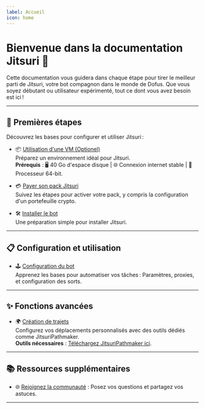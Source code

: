 ```yaml
---
label: Accueil
icon: home
---
```


# Bienvenue dans la documentation Jitsuri 🐾

Cette documentation vous guidera dans chaque étape pour tirer le meilleur parti de Jitsuri, votre bot compagnon dans le monde de Dofus. Que vous soyez débutant ou utilisateur expérimenté, tout ce dont vous avez besoin est ici !

---

## 🚀 Premières étapes

Découvrez les bases pour configurer et utiliser Jitsuri :

- 📦 [Utilisation d'une VM (Optionel)](Autres/vm.md)  
  Préparez un environnement idéal pour Jitsuri.  
  **Prérequis** : 🖥️ 40 Go d'espace disque | 🌐 Connexion internet stable | 🔧 Processeur 64-bit.

- 💳 [Payer son pack Jitsuri](Autres/payment.md)  
  Suivez les étapes pour activer votre pack, y compris la configuration d'un portefeuille crypto.

- 🛠️ [Installer le bot](Installation/install.md)  
  Une préparation simple pour installer Jitsuri.

---

## 📋 Configuration et utilisation

- 🕹️ [Configuration du bot](Configuration/Bot/Windows/windows.md)  
  Apprenez les bases pour automatiser vos tâches : Paramètres, proxies, et configuration des sorts.

---

## ✨ Fonctions avancées

- 🌍 [Création de trajets](Trajets/basic/tools.md)  
  Configurez vos déplacements personnalisés avec des outils dédiés comme JitsuriPathmaker.  
  **Outils nécessaires** : [Téléchargez JitsuriPathmaker ici](https://files.jitsuri.xyz/api/public/dl/TOhBcgV3/utilitaires/JitsuriPathmaker.rar).

---

## 📚 Ressources supplémentaires

- 🌐 [Rejoignez la communauté](https://discord.gg/jitsuri) : Posez vos questions et partagez vos astuces.

---
